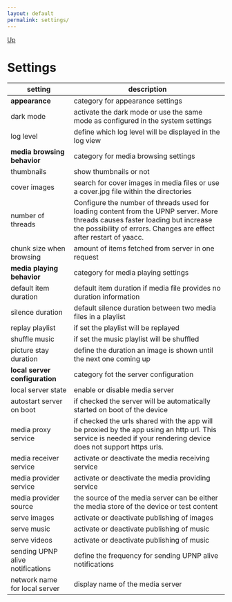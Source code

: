 ```yaml
---
layout: default
permalink: settings/
---
```

<!-- markdownlint-configure-file {
    "first-line-h1": false
} -->
[Up]({{site.baseurl}}/)

# Settings

| setting | description |
|---------|-------------|
| **appearance** | category for appearance settings |
| dark mode | activate the dark mode or use the same mode as configured in the system settings |
| log level | define which log level will be displayed in the log view |
| **media browsing behavior** | category for media browsing settings |
| thumbnails | show thumbnails or not|
| cover images | search for cover images in media files or use a cover.jpg file within the directories |
| number of threads | Configure the number of threads used for loading content from the UPNP server. More threads causes faster loading but increase the possibility of errors. Changes are effect after restart of yaacc. |
| chunk size when browsing |amount of items fetched from server in one request |
| **media playing behavior** | category for media playing settings |
| default item duration | default item duration if media file provides no duration information |
| silence duration | default silence duration between two media files in a playlist |
| replay playlist | if set the playlist will be replayed |
| shuffle music | if set the music playlist will be shuffled |
| picture stay duration | define the duration an image is shown until the next one coming up |
| **local server configuration** | category fot the server configuration |
| local server state | enable or disable media server |
| autostart server on boot | if checked the server will be automatically started on boot of the device |
| media proxy service | if checked the urls shared with the app will be proxied by the app using an http url. This service is needed if your rendering device does not support https urls.
| media receiver service | activate or deactivate the media receiving service|
| media provider service | activate or deactivate the media providing service |
| media provider source | the source of the media server can be either the media store of the device or test content |
| serve images | activate or deactivate publishing of images |
| serve music | activate or deactivate publishing of music |
| serve videos | activate or deactivate publishing of music |
| sending UPNP alive notifications | define the frequency for sending UPNP alive notifications |
| network name for local server| display name of the media server |
